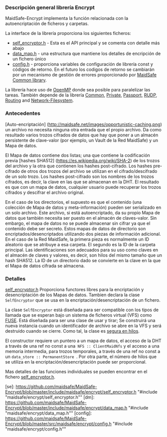 ### Descripción general librería Encrypt

MaidSafe-Encrypt implementa la función relacionada con la autoencriptación de ficheros y carpetas.

La interface de la librería proporciona los siguientes ficheros:

* [self_encryptor.h](https://github.com/maidsafe/MaidSafe-Encrypt/blob/master/include/maidsafe/encrypt/self_encryptor.h) - Esta es el API principal y se comenta con detalle más abajo
* [data_map.h](https://github.com/maidsafe/MaidSafe-Encrypt/blob/master/include/maidsafe/encrypt/data_map.h) - una estructura que mantiene los detalles de encripción de un fichero único
* [config.h](https://github.com/maidsafe/MaidSafe-Encrypt/blob/master/src/maidsafe/encrypt/config.h) - proporciona variables de configuración de librería const y códigos de retorno. En el futuro los codigos de retorno se cambiarán por un mecanismo de gestión de errores proporcionado por [MaidSafe Common library](https://github.com/maidsafe/MaidSafe-Common/wiki).

La librería hace uso de [OpenMP](http://en.wikipedia.org/wiki/OpenMP) donde sea posible para paralelizar las tareas.  También depende de la librería [Common](https://github.com/maidsafe/MaidSafe-Common/wiki), [Private](https://github.com/maidsafe/MaidSafe-Vault-Manager/wiki), [Passport](https://github.com/maidsafe/MaidSafe-Passport/wiki), [RUDP](https://github.com/maidsafe/MaidSafe-RUDP/wiki), [Routing](https://github.com/maidsafe/MaidSafe-Routing/wiki) and [Network-Filesystem](https://github.com/maidsafe/MaidSafe-Network-Filesystem/wiki).


### Antecedentes
[Auto-encriptación] (http://maidsafe.net/images/opportunistic-caching.png)
un archivo no necesita ninguna otra entrada que el propio archivo. Da como resultado varios trozos cifrados de datos que hay que poner a un almacén persistente de clave-valor (por ejemplo, un Vault de la Red MaidSafe) y un Mapa de datos.

El Mapa de datos contiene dos listas; una que contiene la codificación previa [hashes SHA512] (https://es.wikipedia.org/wiki/SHA-2) de los trozos del archivo y la otra que contienen los hashes post-cifrado. Los hashes pre-cifrado de otros dos trozos del archivo se utilizan en el cifrado/descifrado de un solo trozo. Los hashes post-cifrado son los nombres de los trozos cifrados, es decir, la clave en las que se almacenan en la DHT. El resultado es que con un mapa de datos, cualquier usuario puede recuperar los trozos cifrados y descifrar el archivo original.

En el caso de los directorios, el supuesto es que el contenido (una colección de Mapa de datos y meta-información) pueden ser serializado en un solo archivo. Este archivo, si está autoencriptado, da su propio Mapa de datos que también necesita ser puesto en el almacén de claves-valor. Sin embargo, el mapa de datos no se puede almacenar sin cifrar ya que el contenido debe ser secreto. Estos mapas de datos de directorio son encriptados/desencriptados utilizando dos piezas de información adicional. En el caso de la Red MaidSafe, la primera pieza es normalmente un ID aleatorio que se atribuye a esa carpeta. El segundo es la ID de la carpeta principal. Las identificaciones son adecuados para su uso como claves en el almacén de claves y valores, es decir, son hilos del mismo tamaño que un hash SHA512. La ID de un directorio dado se convierte en la clave en la que el Mapa de datos cifrada se almacena.


### Detalles

[self_encryptor.h](https://github.com/maidsafe/MaidSafe-Encrypt/blob/master/include/maidsafe/encrypt/self_encryptor.h) Proporciona functores libres para la encriptación y desencriptación de los Mapas de datos. Tambien declara la clase `SelfEncryptor` que se usa en la encriptación/desencriptación de un fichero.

La clase `SelfEncryptor` está diseñada para ser compatible con los tipos de llamada que se esperan bajo un sistema de ficheros virtual (VFS) como [FUSE](http://fuse.sourceforge.net/).  Está diseñada para ser una clase de usar y tirar; Se construirá una nueva instancia cuando un identificador de archivo se abre en la VFS y será destruido cuando se cierre. Como tal, la clase es [segura en hilos](http://es.wikipedia.org/wiki/Thread_safety#Levels_of_thread_safety).

El constructor requiere un puntero a un mapa de datos, el acceso de la DHT a través de una ref no const a una` NFS :: ClientMaidNfs` y el acceso a una memoria intermedia, para trozos temporales, a través de una ref no const a un `data_store :: PermanentStore `. Por otra parte, el número de hilos que se utiliza en la encriptación/desencriptación puede ser proporcional.

Mas detalles de las funciones individuales se pueden encontrar en el fichero [self_encryptor.h](https://github.com/maidsafe/MaidSafe-Encrypt/blob/master/include/maidsafe/encrypt/self_encryptor.h).


[se]: https://github.com/maidsafe/MaidSafe-Encrypt/blob/master/include/maidsafe/encrypt/self_encryptor.h "#include "maidsafe/encrypt/self_encryptor.h""
[dm]: https://github.com/maidsafe/MaidSafe-Encrypt/blob/master/include/maidsafe/encrypt/data_map.h "#include "maidsafe/encrypt/data_map.h""
[config]: https://github.com/maidsafe/MaidSafe-Encrypt/blob/master/src/maidsafe/encrypt/config.h "#include "maidsafe/encrypt/config.h""

[common]: https://github.com/maidsafe/MaidSafe-Common/wiki "MaidSafe-Common library"
[private]: https://github.com/maidsafe/MaidSafe-Private/wiki "MaidSafe-Private library"
[passport]: https://github.com/maidsafe/MaidSafe-Passport/wiki "MaidSafe-Passport library"
[rudp]: https://github.com/maidsafe/MaidSafe-RUDP/wiki "MaidSafe-RUDP library"
[routing]: https://github.com/maidsafe/MaidSafe-Routing/wiki "MaidSafe-Routing library"
[nfs]: https://github.com/maidsafe/MaidSafe-Network-Filesystem/wiki "MaidSafe-Network-Filesystem library"
[se_video]: http://maidsafe.net/self-encrypt-video

[omp]: http://en.wikipedia.org/wiki/OpenMP
[sha2]: https://en.wikipedia.org/wiki/SHA-2 "Secure Hashing Algorithm v2 - SHA512"
[fuse]: http://fuse.sourceforge.net/ "Filesystem in Userspace"
[thread_safety]: http://en.wikipedia.org/wiki/Thread_safety#Levels_of_thread_safety "Levels of thread safety"


